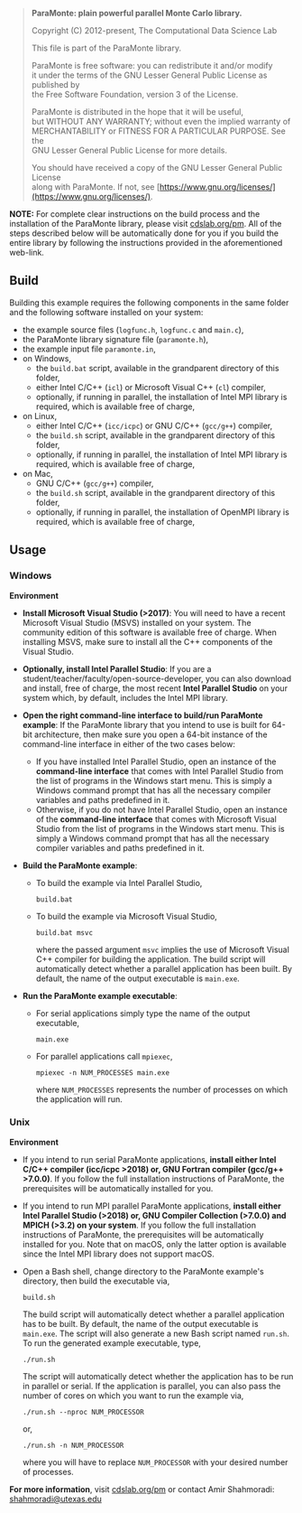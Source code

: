 > **ParaMonte: plain powerful parallel Monte Carlo library.**  
> 
> Copyright (C) 2012-present, The Computational Data Science Lab  
> 
> This file is part of the ParaMonte library.   
> 
> ParaMonte is free software: you can redistribute it and/or modify  
> it under the terms of the GNU Lesser General Public License as published by  
> the Free Software Foundation, version 3 of the License.  
> 
> ParaMonte is distributed in the hope that it will be useful,  
> but WITHOUT ANY WARRANTY; without even the implied warranty of  
> MERCHANTABILITY or FITNESS FOR A PARTICULAR PURPOSE.  See the  
> GNU Lesser General Public License for more details.  
> 
> You should have received a copy of the GNU Lesser General Public License  
> along with ParaMonte.  If not, see [https://www.gnu.org/licenses/](https://www.gnu.org/licenses/).  
  

**NOTE:** For complete clear instructions on the build process and the installation of the ParaMonte library, please visit [cdslab.org/pm](https://www.cdslab.org/paramonte). All of the steps described below will be automatically done for you if you build the entire library by following the instructions provided in the aforementioned web-link.  

## Build  

Building this example requires the following components in the same folder and the following software installed on your system:  

- the example source files (`logfunc.h`, `logfunc.c` and `main.c`),  
- the ParaMonte library signature file (`paramonte.h`),  
- the example input file `paramonte.in`,  
- on Windows,  
    - the `build.bat` script, available in the grandparent directory of this folder,  
    - either Intel C/C++ (`icl`) or Microsoft Visual C++ (`cl`) compiler,  
    - optionally, if running in parallel, the installation of Intel MPI library is required, which is available free of charge,  
- on Linux,  
    - either Intel C/C++ (`icc/icpc`) or GNU C/C++ (`gcc/g++`) compiler,  
    - the `build.sh` script, available in the grandparent directory of this folder,  
    - optionally, if running in parallel, the installation of Intel MPI library is required, which is available free of charge,  
- on Mac,  
    - GNU C/C++ (`gcc/g++`) compiler,  
    - the `build.sh` script, available in the grandparent directory of this folder,  
    - optionally, if running in parallel, the installation of OpenMPI library is required, which is available free of charge,  

## Usage  

### Windows  

**Environment**  

- **Install Microsoft Visual Studio (>2017)**: You will need to have a recent Microsoft Visual Studio (MSVS) installed on your system. The community edition of this software is available free of charge. When installing MSVS, make sure to install all the C++ components of the Visual Studio.  

- **Optionally, install Intel Parallel Studio**: If you are a student/teacher/faculty/open-source-developer, you can also download and install, free of charge, the most recent **Intel Parallel Studio** on your system which, by default, includes the Intel MPI library.  

- **Open the right command-line interface to build/run ParaMonte example**: If the ParaMonte library that you intend to use is built for 64-bit architecture, then make sure you open a 64-bit instance of the command-line interface in either of the two cases below:  
    - If you have installed Intel Parallel Studio, open an instance of the **command-line interface** that comes with Intel Parallel Studio from the list of programs in the Windows start menu. This is simply a Windows command prompt that has all the necessary compiler variables and paths predefined in it.  
    - Otherwise, if you do not have Intel Parallel Studio, open an instance of the **command-line interface** that comes with Microsoft Visual Studio from the list of programs in the Windows start menu. This is simply a Windows command prompt that has all the necessary compiler variables and paths predefined in it.  

- **Build the ParaMonte example**:  
    - To build the example via Intel Parallel Studio,  
        ```
        build.bat  
        ```
    - To build the example via Microsoft Visual Studio,  
        ```
        build.bat msvc  
        ```
        where the passed argument `msvc` implies the use of Microsoft Visual C++ compiler for building the application. The build script will automatically detect whether a parallel application has been built. By default, the name of the output executable is `main.exe`.  

- **Run the ParaMonte example executable**:  
    - For serial applications simply type the name of the output executable,  
        ```
        main.exe
        ```
    - For parallel applications call `mpiexec`,  
        ```
        mpiexec -n NUM_PROCESSES main.exe
        ```
        where `NUM_PROCESSES` represents the number of processes on which the application will run.  

### Unix  

**Environment**  

-   If you intend to run serial ParaMonte applications, **install either Intel C/C++ compiler (icc/icpc >2018) or, GNU Fortran compiler (gcc/g++ >7.0.0)**. If you follow the full installation instructions of ParaMonte, the prerequisites will be automatically installed for you.  

-   If you intend to run MPI parallel ParaMonte applications, **install either Intel Parallel Studio (>2018) or, GNU Compiler Collection (>7.0.0) and MPICH (>3.2) on your system**. If you follow the full installation instructions of ParaMonte, the prerequisites will be automatically installed for you. Note that on macOS, only the latter option is available since the Intel MPI library does not support macOS.  

-   Open a Bash shell, change directory to the ParaMonte example's directory, then build the executable via,  
    ```
    build.sh  
    ```
    The build script will automatically detect whether a parallel application has to be built. By default, the name of the output executable is `main.exe`. The script will also generate a new Bash script named `run.sh`. To run the generated example executable, type,  
    ```
    ./run.sh
    ```
    The script will automatically detect whether the application has to be run in parallel or serial. If the application is parallel, you can also pass the number of cores on which you want to run the example via,  
    ```
    ./run.sh --nproc NUM_PROCESSOR
    ```  
    or,  
    ```
    ./run.sh -n NUM_PROCESSOR
    ```  
    where you will have to replace `NUM_PROCESSOR` with your desired number of processes.  


**For more information**, visit [cdslab.org/pm](https://www.cdslab.org/paramonte) or contact Amir Shahmoradi: [shahmoradi@utexas.edu](mailto:"shahmoradi@utexas.edu")  
